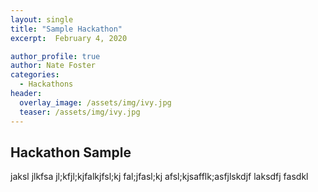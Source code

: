 ```yaml
---
layout: single
title: "Sample Hackathon"
excerpt:  February 4, 2020 

author_profile: true
author: Nate Foster
categories: 
  - Hackathons
header:
  overlay_image: /assets/img/ivy.jpg
  teaser: /assets/img/ivy.jpg
---
```


## Hackathon Sample

 jaksl jlkfsa jl;kfjl;kjfalkjfsl;kj fal;jfasl;kj afsl;kjsafflk;asfjlskdjf laksdfj fasdkl
